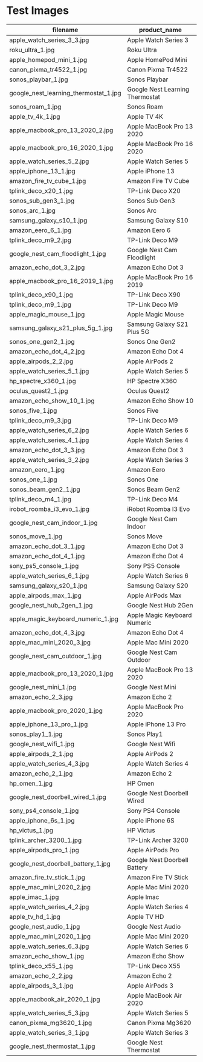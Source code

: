 # Test Images
|filename                             |product_name                   |
|-------------------------------------|-------------------------------|
|apple_watch_series_3_3.jpg           |Apple Watch Series 3           |
|roku_ultra_1.jpg                     |Roku Ultra                     |
|apple_homepod_mini_1.jpg             |Apple HomePod Mini             |
|canon_pixma_tr4522_1.jpg             |Canon Pixma Tr4522             |
|sonos_playbar_1.jpg                  |Sonos Playbar                  |
|google_nest_learning_thermostat_1.jpg|Google Nest Learning Thermostat|
|sonos_roam_1.jpg                     |Sonos Roam                     |
|apple_tv_4k_1.jpg                    |Apple TV 4K                    |
|apple_macbook_pro_13_2020_2.jpg      |Apple MacBook Pro 13 2020      |
|apple_macbook_pro_16_2020_1.jpg      |Apple MacBook Pro 16 2020      |
|apple_watch_series_5_2.jpg           |Apple Watch Series 5           |
|apple_iphone_13_1.jpg                |Apple iPhone 13                |
|amazon_fire_tv_cube_1.jpg            |Amazon Fire TV Cube            |
|tplink_deco_x20_1.jpg                |TP-Link Deco X20               |
|sonos_sub_gen3_1.jpg                 |Sonos Sub Gen3                 |
|sonos_arc_1.jpg                      |Sonos Arc                      |
|samsung_galaxy_s10_1.jpg             |Samsung Galaxy S10             |
|amazon_eero_6_1.jpg                  |Amazon Eero 6                  |
|tplink_deco_m9_2.jpg                 |TP-Link Deco M9                |
|google_nest_cam_floodlight_1.jpg     |Google Nest Cam Floodlight     |
|amazon_echo_dot_3_2.jpg              |Amazon Echo Dot 3              |
|apple_macbook_pro_16_2019_1.jpg      |Apple MacBook Pro 16 2019      |
|tplink_deco_x90_1.jpg                |TP-Link Deco X90               |
|tplink_deco_m9_1.jpg                 |TP-Link Deco M9                |
|apple_magic_mouse_1.jpg              |Apple Magic Mouse              |
|samsung_galaxy_s21_plus_5g_1.jpg     |Samsung Galaxy S21 Plus 5G     |
|sonos_one_gen2_1.jpg                 |Sonos One Gen2                 |
|amazon_echo_dot_4_2.jpg              |Amazon Echo Dot 4              |
|apple_airpods_2_2.jpg                |Apple AirPods 2                |
|apple_watch_series_5_1.jpg           |Apple Watch Series 5           |
|hp_spectre_x360_1.jpg                |HP Spectre X360                |
|oculus_quest2_1.jpg                  |Oculus Quest2                  |
|amazon_echo_show_10_1.jpg            |Amazon Echo Show 10            |
|sonos_five_1.jpg                     |Sonos Five                     |
|tplink_deco_m9_3.jpg                 |TP-Link Deco M9                |
|apple_watch_series_6_2.jpg           |Apple Watch Series 6           |
|apple_watch_series_4_1.jpg           |Apple Watch Series 4           |
|amazon_echo_dot_3_3.jpg              |Amazon Echo Dot 3              |
|apple_watch_series_3_2.jpg           |Apple Watch Series 3           |
|amazon_eero_1.jpg                    |Amazon Eero                    |
|sonos_one_1.jpg                      |Sonos One                      |
|sonos_beam_gen2_1.jpg                |Sonos Beam Gen2                |
|tplink_deco_m4_1.jpg                 |TP-Link Deco M4                |
|irobot_roomba_i3_evo_1.jpg           |iRobot Roomba I3 Evo           |
|google_nest_cam_indoor_1.jpg         |Google Nest Cam Indoor         |
|sonos_move_1.jpg                     |Sonos Move                     |
|amazon_echo_dot_3_1.jpg              |Amazon Echo Dot 3              |
|amazon_echo_dot_4_1.jpg              |Amazon Echo Dot 4              |
|sony_ps5_console_1.jpg               |Sony PS5 Console               |
|apple_watch_series_6_1.jpg           |Apple Watch Series 6           |
|samsung_galaxy_s20_1.jpg             |Samsung Galaxy S20             |
|apple_airpods_max_1.jpg              |Apple AirPods Max              |
|google_nest_hub_2gen_1.jpg           |Google Nest Hub 2Gen           |
|apple_magic_keyboard_numeric_1.jpg   |Apple Magic Keyboard Numeric   |
|amazon_echo_dot_4_3.jpg              |Amazon Echo Dot 4              |
|apple_mac_mini_2020_3.jpg            |Apple Mac Mini 2020            |
|google_nest_cam_outdoor_1.jpg        |Google Nest Cam Outdoor        |
|apple_macbook_pro_13_2020_1.jpg      |Apple MacBook Pro 13 2020      |
|google_nest_mini_1.jpg               |Google Nest Mini               |
|amazon_echo_2_3.jpg                  |Amazon Echo 2                  |
|apple_macbook_pro_2020_1.jpg         |Apple MacBook Pro 2020         |
|apple_iphone_13_pro_1.jpg            |Apple iPhone 13 Pro            |
|sonos_play1_1.jpg                    |Sonos Play1                    |
|google_nest_wifi_1.jpg               |Google Nest Wifi               |
|apple_airpods_2_1.jpg                |Apple AirPods 2                |
|apple_watch_series_4_3.jpg           |Apple Watch Series 4           |
|amazon_echo_2_1.jpg                  |Amazon Echo 2                  |
|hp_omen_1.jpg                        |HP Omen                        |
|google_nest_doorbell_wired_1.jpg     |Google Nest Doorbell Wired     |
|sony_ps4_console_1.jpg               |Sony PS4 Console               |
|apple_iphone_6s_1.jpg                |Apple iPhone 6S                |
|hp_victus_1.jpg                      |HP Victus                      |
|tplink_archer_3200_1.jpg             |TP-Link Archer 3200            |
|apple_airpods_pro_1.jpg              |Apple AirPods Pro              |
|google_nest_doorbell_battery_1.jpg   |Google Nest Doorbell Battery   |
|amazon_fire_tv_stick_1.jpg           |Amazon Fire TV Stick           |
|apple_mac_mini_2020_2.jpg            |Apple Mac Mini 2020            |
|apple_imac_1.jpg                     |Apple Imac                     |
|apple_watch_series_4_2.jpg           |Apple Watch Series 4           |
|apple_tv_hd_1.jpg                    |Apple TV HD                    |
|google_nest_audio_1.jpg              |Google Nest Audio              |
|apple_mac_mini_2020_1.jpg            |Apple Mac Mini 2020            |
|apple_watch_series_6_3.jpg           |Apple Watch Series 6           |
|amazon_echo_show_1.jpg               |Amazon Echo Show               |
|tplink_deco_x55_1.jpg                |TP-Link Deco X55               |
|amazon_echo_2_2.jpg                  |Amazon Echo 2                  |
|apple_airpods_3_1.jpg                |Apple AirPods 3                |
|apple_macbook_air_2020_1.jpg         |Apple MacBook Air 2020         |
|apple_watch_series_5_3.jpg           |Apple Watch Series 5           |
|canon_pixma_mg3620_1.jpg             |Canon Pixma Mg3620             |
|apple_watch_series_3_1.jpg           |Apple Watch Series 3           |
|google_nest_thermostat_1.jpg         |Google Nest Thermostat         |
